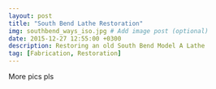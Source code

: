 ```yaml
---
layout: post
title: "South Bend Lathe Restoration"
img: southbend_ways_iso.jpg # Add image post (optional)
date: 2015-12-27 12:55:00 +0300
description: Restoring an old South Bend Model A Lathe
tag: [Fabrication, Restoration]
---
```

More pics pls